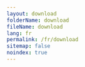 ```yaml
---
layout: download
folderName: download
fileName: download
lang: fr
permalink: /fr/download
sitemap: false
noindex: true
---
```

    